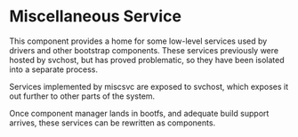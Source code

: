 # Miscellaneous Service

This component provides a home for some low-level services used by drivers and
other bootstrap components. These services previously were hosted by svchost,
but has proved problematic, so they have been isolated into a separate process.

Services implemented by miscsvc are exposed to svchost, which exposes it out
further to other parts of the system.

Once component manager lands in bootfs, and adequate build support arrives,
these services can be rewritten as components.
